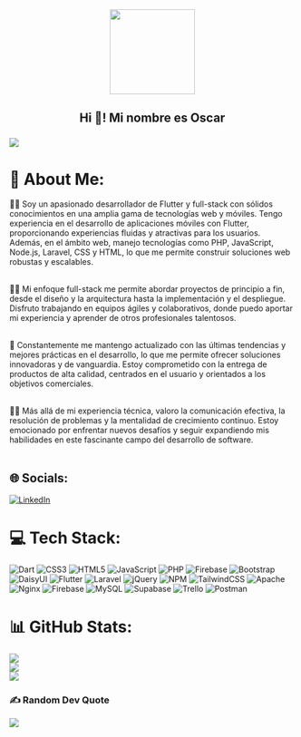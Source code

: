 <div align="center">
  <img height="150" src="https://github.com/user-attachments/assets/796d1a31-0783-499e-83b4-f8dad102b434"  />
</div>

<h2 align="center">
  Hi 👋! Mi nombre es Oscar 
</h2>

###
[![](https://visitcount.itsvg.in/api?id=oscar-m-9&icon=0&color=0)](https://visitcount.itsvg.in)

###

<div align="left">
<!--   <img src="https://img.shields.io/static/v1?message=Youtube&logo=youtube&label=&color=FF0000&logoColor=white&labelColor=&style=for-the-badge" height="35" alt="youtube logo"  />
  <img src="https://img.shields.io/static/v1?message=Instagram&logo=instagram&label=&color=E4405F&logoColor=white&labelColor=&style=for-the-badge" height="35" alt="instagram logo"  />
  <img src="https://img.shields.io/static/v1?message=Twitch&logo=twitch&label=&color=9146FF&logoColor=white&labelColor=&style=for-the-badge" height="35" alt="twitch logo"  />
  <img src="https://img.shields.io/static/v1?message=Discord&logo=discord&label=&color=7289DA&logoColor=white&labelColor=&style=for-the-badge" height="35" alt="discord logo"  />
  <img src="https://img.shields.io/static/v1?message=Gmail&logo=gmail&label=&color=D14836&logoColor=white&labelColor=&style=for-the-badge" height="35" alt="gmail logo"  />
  <img src="https://img.shields.io/static/v1?message=LinkedIn&logo=linkedin&label=&color=0077B5&logoColor=white&labelColor=&style=for-the-badge" height="35" alt="linkedin logo"  /> -->
</div>

###




###

# 💫 About Me:
👨‍💻 Soy un apasionado desarrollador de Flutter y full-stack con sólidos conocimientos en una amplia gama de tecnologías web y móviles. Tengo experiencia en el desarrollo de aplicaciones móviles con Flutter, proporcionando experiencias fluidas y atractivas para los usuarios. Además, en el ámbito web, manejo tecnologías como PHP, JavaScript, Node.js, Laravel, CSS y HTML, lo que me permite construir soluciones web robustas y escalables. <br> <br>

🦸‍♂️ Mi enfoque full-stack me permite abordar proyectos de principio a fin, desde el diseño y la arquitectura hasta la implementación y el despliegue. Disfruto trabajando en equipos ágiles y colaborativos, donde puedo aportar mi experiencia y aprender de otros profesionales talentosos. <br> <br>

💪 Constantemente me mantengo actualizado con las últimas tendencias y mejores prácticas en el desarrollo, lo que me permite ofrecer soluciones innovadoras y de vanguardia. Estoy comprometido con la entrega de productos de alta calidad, centrados en el usuario y orientados a los objetivos comerciales. <br> <br>

🤹‍♂️ Más allá de mi experiencia técnica, valoro la comunicación efectiva, la resolución de problemas y la mentalidad de crecimiento continuo. Estoy emocionado por enfrentar nuevos desafíos y seguir expandiendo mis habilidades en este fascinante campo del desarrollo de software. <br> <br>





## 🌐 Socials:
[![LinkedIn](https://img.shields.io/badge/LinkedIn-%230077B5.svg?logo=linkedin&logoColor=white)](https://linkedin.com/in/oscar-chavesta) 

# 💻 Tech Stack:
![Dart](https://img.shields.io/badge/dart-%230175C2.svg?style=flat&logo=dart&logoColor=white) ![CSS3](https://img.shields.io/badge/css3-%231572B6.svg?style=flat&logo=css3&logoColor=white) ![HTML5](https://img.shields.io/badge/html5-%23E34F26.svg?style=flat&logo=html5&logoColor=white) ![JavaScript](https://img.shields.io/badge/javascript-%23323330.svg?style=flat&logo=javascript&logoColor=%23F7DF1E) ![PHP](https://img.shields.io/badge/php-%23777BB4.svg?style=flat&logo=php&logoColor=white) ![Firebase](https://img.shields.io/badge/firebase-%23039BE5.svg?style=flat&logo=firebase) ![Bootstrap](https://img.shields.io/badge/bootstrap-%238511FA.svg?style=flat&logo=bootstrap&logoColor=white) ![DaisyUI](https://img.shields.io/badge/daisyui-5A0EF8?style=flat&logo=daisyui&logoColor=white) ![Flutter](https://img.shields.io/badge/Flutter-%2302569B.svg?style=flat&logo=Flutter&logoColor=white) ![Laravel](https://img.shields.io/badge/laravel-%23FF2D20.svg?style=flat&logo=laravel&logoColor=white) ![jQuery](https://img.shields.io/badge/jquery-%230769AD.svg?style=flat&logo=jquery&logoColor=white) ![NPM](https://img.shields.io/badge/NPM-%23CB3837.svg?style=flat&logo=npm&logoColor=white) ![TailwindCSS](https://img.shields.io/badge/tailwindcss-%2338B2AC.svg?style=flat&logo=tailwind-css&logoColor=white) ![Apache](https://img.shields.io/badge/apache-%23D42029.svg?style=flat&logo=apache&logoColor=white) ![Nginx](https://img.shields.io/badge/nginx-%23009639.svg?style=flat&logo=nginx&logoColor=white) ![Firebase](https://img.shields.io/badge/Firebase-039BE5?style=flat&logo=Firebase&logoColor=white) ![MySQL](https://img.shields.io/badge/mysql-%2300000f.svg?style=flat&logo=mysql&logoColor=white) ![Supabase](https://img.shields.io/badge/Supabase-3ECF8E?style=flat&logo=supabase&logoColor=white) ![Trello](https://img.shields.io/badge/Trello-%23026AA7.svg?style=flat&logo=Trello&logoColor=white)  ![Postman](https://img.shields.io/badge/Postman-FF6C37?style=flat&logo=postman&logoColor=white)

# 📊 GitHub Stats:
![](https://github-readme-stats.vercel.app/api?username=oscar-m-9&theme=swift&hide_border=true&include_all_commits=true&count_private=true)<br/>
![](https://github-readme-streak-stats.herokuapp.com/?user=oscar-m-9&theme=swift&hide_border=true)<br/>
![](https://github-readme-stats.vercel.app/api/top-langs/?username=oscar-m-9&theme=swift&hide_border=true&include_all_commits=true&count_private=true&layout=compact)

### ✍️ Random Dev Quote
![](https://quotes-github-readme.vercel.app/api?type=vetical&theme=tokyonight)


